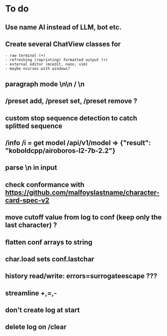 # To do

## Use name AI instead of LLM, bot etc.

## Create several ChatView classes for
    - raw terminal (+)
    - refreshing (reprinting) formatted output (+)
    - external editor (mcedit, nano, vim)
    - maybe ncurses with windows?

## paragraph mode \n\n / \n

## /preset add, /preset set, /preset remove ?

## custom stop sequence detection to catch splitted sequence

## /info /i = get model /api/v1/model => {"result": "koboldcpp/airoboros-l2-7b-2.2"}

## parse \n in input

## check conformance with https://github.com/malfoyslastname/character-card-spec-v2

## move cutoff value from log to conf (keep only the last character) ?

## flatten conf arrays to string

## char.load sets conf.lastchar

## history read/write: errors=surrogateescape ???

## streamline +,=,-

## don't create log at start

## delete log on /clear
